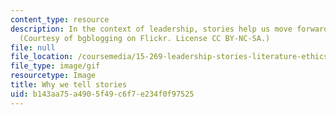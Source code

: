 ```yaml
---
content_type: resource
description: In the context of leadership, stories help us move forward together.
  (Courtesy of bgblogging on Flickr. License CC BY-NC-SA.)
file: null
file_location: /coursemedia/15-269-leadership-stories-literature-ethics-and-authority-fall-2015/b143aa75a4905f49c6f7e234f0f97525_15-269f15.gif
file_type: image/gif
resourcetype: Image
title: Why we tell stories
uid: b143aa75-a490-5f49-c6f7-e234f0f97525
---
```

